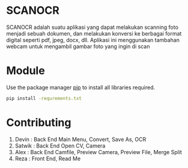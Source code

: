 # SCANOCR

SCANOCR adalah suatu aplikasi yang dapat melakukan scanning foto menjadi sebuah dokumen, dan melakukan konversi ke berbagai format digital seperti pdf, jpeg, docx, dll. Aplikasi ini menggunakan tambahan webcam untuk mengambil gambar foto yang ingin di scan


# Module
Use the package manager [pip](https://pip.pypa.io/en/stable/) to install all libraries required.
```bash
pip install -requrements.txt
```

# Contributing

1. Devin   : Back End Main Menu, Convert, Save As, OCR
2. Satwik  : Back End Open CV, Camera
3. Alex    : Back End Camfile, Preview Camera, Preview File, Merge Split
4. Reza    : Front End, Read Me
